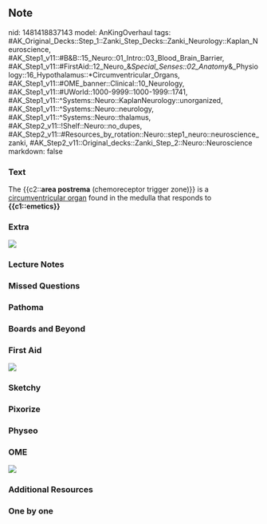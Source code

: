## Note
nid: 1481418837143
model: AnKingOverhaul
tags: #AK_Original_Decks::Step_1::Zanki_Step_Decks::Zanki_Neurology::Kaplan_Neuroscience, #AK_Step1_v11::#B&B::15_Neuro::01_Intro::03_Blood_Brain_Barrier, #AK_Step1_v11::#FirstAid::12_Neuro_&_Special_Senses::02_Anatomy_&_Physiology::16_Hypothalamus::*Circumventricular_Organs, #AK_Step1_v11::#OME_banner::Clinical::10_Neurology, #AK_Step1_v11::#UWorld::1000-9999::1000-1999::1741, #AK_Step1_v11::^Systems::Neuro::KaplanNeurology::unorganized, #AK_Step1_v11::^Systems::Neuro::neurology, #AK_Step1_v11::^Systems::Neuro::thalamus, #AK_Step2_v11::!Shelf::Neuro::no_dupes, #AK_Step2_v11::#Resources_by_rotation::Neuro::step1_neuro::neuroscience_zanki, #AK_Step2_v11::Original_decks::Zanki_Step_2::Neuro::Neuroscience
markdown: false

### Text
<div>
  The {{c2::<b>area postrema</b> (chemoreceptor trigger zone)}} is
  a <u>circumventricular organ</u> found in the medulla that
  responds to <b>{{c1::emetics}}</b>
</div>

### Extra
<img src="image_thumb21_1606536512076.png">

### Lecture Notes


### Missed Questions


### Pathoma


### Boards and Beyond


### First Aid
<img src="tmpESoqjI.png">

### Sketchy


### Pixorize


### Physeo


### OME
<div class="ome-widget">
  <a href=
  "https://onlinemeded.org/spa/neurology?ref=anki"><img src="_OME_AnkiFlashcards_Topic_6.png"></a>
</div>

### Additional Resources


### One by one

